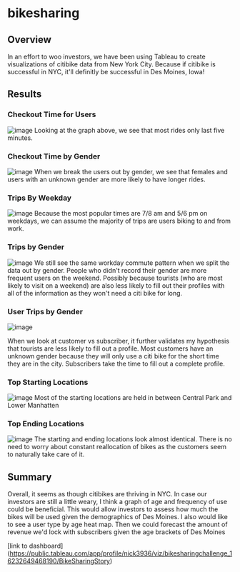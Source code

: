 # bikesharing

## Overview
In an effort to woo investors, we have been using Tableau to create visualizations of citibike data from New York City.  Because if citibike is successful in NYC, it'll definitly be successful in Des Moines, Iowa!

## Results

### Checkout Time for Users
![image](https://user-images.githubusercontent.com/79211628/121733214-d3bb6900-cab8-11eb-9029-9b9eb5246968.png)
Looking at the graph above, we see that most rides only last five minutes.

### Checkout Time by Gender
![image](https://user-images.githubusercontent.com/79211628/121733491-2b59d480-cab9-11eb-88a6-a92b6f1dd1a2.png)
When we break the users out by gender, we see that females and users with an unknown gender are more likely to have longer rides.

### Trips By Weekday
![image](https://user-images.githubusercontent.com/79211628/121733652-5fcd9080-cab9-11eb-9a96-382b55643eeb.png)
Because the most popular times are 7/8 am and 5/6 pm on weekdays, we can assume the majority of trips are users biking to and from work.

### Trips by Gender
![image](https://user-images.githubusercontent.com/79211628/121733846-a1f6d200-cab9-11eb-9d1a-ca3145c6c0af.png)
We still see the same workday commute pattern when we split the data out by gender.  People who didn't record their gender are more frequent users on the weekend.  Possibly because tourists (who are most likely to visit on a weekend) are also less likely to fill out their profiles with all of the information as they won't need a citi bike for long.

### User Trips by Gender
![image](https://user-images.githubusercontent.com/79211628/121734026-d5d1f780-cab9-11eb-8036-e4f993efe3c2.png)

When we look at customer vs subscriber, it further validates my hypothesis that tourists are less likely to fill out a profile.  Most customers have an unknown gender because they will only use a citi bike for the short time they are in the city.  Subscribers take the time to fill out a complete profile.

### Top Starting Locations
![image](https://user-images.githubusercontent.com/79211628/121734266-25b0be80-caba-11eb-991a-7e321ad573a6.png)
Most of the starting locations are held in between Central Park and Lower Manhatten

### Top Ending Locations
![image](https://user-images.githubusercontent.com/79211628/121734419-601a5b80-caba-11eb-9e44-169633527c30.png)
The starting and ending locations look almost identical.  There is no need to worry about constant reallocation of bikes as the customers seem to naturally take care of it.

## Summary
Overall, it seems as though citibikes are thriving in NYC.  In case our investors are still a little weary, I think a graph of age and frequency of use could be beneficial.  This would allow investors to assess how much the bikes will be used given the demographics of Des Moines.  I also would like to see a user type by age heat map.  Then we could forecast the amount of revenue we'd lock with subscribers given the age brackets of Des Moines

[link to dashboard] (https://public.tableau.com/app/profile/nick3936/viz/bikesharingchallenge_16232649468190/BikeSharingStory)
